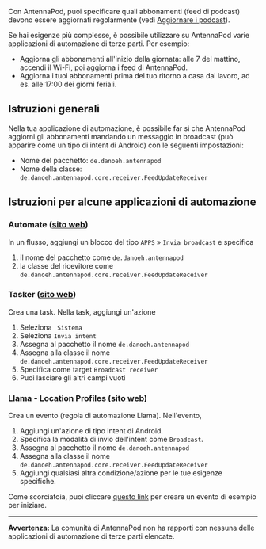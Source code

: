 Con AntennaPod, puoi specificare quali abbonamenti (feed di podcast) devono
essere aggiornati regolarmente (vedi [Aggiornare i podcast](/refreshing-podcasts)).

Se hai esigenze più complesse, è possibile utilizzare su AntennaPod varie
applicazioni di automazione di terze parti. Per esempio:

- Aggiorna gli abbonamenti all'inizio della giornata: alle 7 del mattino,
accendi il Wi-Fi, poi aggiorna i feed di AntennaPod.
- Aggiorna i tuoi abbonamenti prima del tuo ritorno a casa dal lavoro, ad es.
alle 17:00 dei giorni feriali.

## Istruzioni generali

Nella tua applicazione di automazione, è possibile far sì che AntennaPod
aggiorni gli abbonamenti mandando un messaggio in broadcast (può apparire come
un tipo di intent di Android) con le seguenti impostazioni:

- Nome del pacchetto: `de.danoeh.antennapod`
- Nome della classe: `de.danoeh.antennapod.core.receiver.FeedUpdateReceiver`

## Istruzioni per alcune applicazioni di automazione

### Automate ([sito web](https://llamalab.com/automate/))

In un flusso, aggiungi un blocco del tipo `APPS` » `Invia broadcast` e specifica

1. il nome del pacchetto come `de.danoeh.antennapod`
1. la classe del ricevitore come
`de.danoeh.antennapod.core.receiver.FeedUpdateReceiver`

### Tasker ([sito web](https://tasker.joaoapps.com/))

Crea una task. Nella task, aggiungi un'azione

1. Seleziona ` Sistema`
1. Seleziona `Invia intent`
1. Assegna al pacchetto il nome `de.danoeh.antennapod`
1. Assegna alla classe il nome
`de.danoeh.antennapod.core.receiver.FeedUpdateReceiver`
1. Specifica come target `Broadcast receiver`
1. Puoi lasciare gli altri campi vuoti

### Llama - Location Profiles ([sito web](http://kebabapps.blogspot.com/search/label/Llama))

Crea un evento (regola di automazione Llama). Nell'evento,

1. Aggiungi un'azione di tipo intent di Android.
1. Specifica la modalità di invio dell'intent come `Broadcast`.
1. Assegna al pacchetto il nome `de.danoeh.antennapod`
1. Assegna alla classe il nome
`de.danoeh.antennapod.core.receiver.FeedUpdateReceiver`
1. Aggiungi qualsiasi altra condizione/azione per le tue esigenze specifiche.

Come scorciatoia, puoi cliccare [questo link](http://llama.location.profiles/AntennaPod+feeds+Update/AntennaPod+feeds+Update%7C0-1-0-0-0-0-0-0-0-1-0--0-%7C%3A%7Ct%7C420%7C425%7Cai%7Cde.danoeh.antennapod%7CFgAAAGEAbgBkAHIAbwBpAGQALgBjAG8AbgB0AGUAbgB0AC4ASQBuAHQAZQBuAHQAAAAAAP%2F%2F%2F%2F8AAAAA%2F%2F%2F%2F%2FwAAAAD%2F%2F%2F%2F%2F%2F%2F%2F%2F%2FxQAAABkAGUALgBkAGEAbgBvAGUAaAAuAGEAbgB0AGUAbgBuAGEAcABvAGQAAAAAADUAAABkAGUALgBkAGEAbgBvAGUAaAAuAGEAbgB0AGUAbgBuAGEAcABvAGQALgBjAG8AcgBlAC4AcgBlAGMAZQBpAHYAZQByAC4ARgBlAGUAZABVAHAAZABhAHQAZQBSAGUAYwBlAGkAdgBlAHIAAAAAAAAAAAAAAAAAAAAAAAAA%2Fv%2F%2F%2F%2F%2F%2F%2F%2F8%3D%7C2%7C)
per creare un evento di esempio per iniziare.

***

**Avvertenza:** La comunità di AntennaPod non ha rapporti con nessuna delle
applicazioni di automazione di terze parti elencate.

